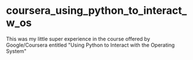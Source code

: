 # coursera_using_python_to_interact_w_os
This was my little super experience in the course offered by Google/Coursera entitled "Using Python to Interact with the Operating System"
